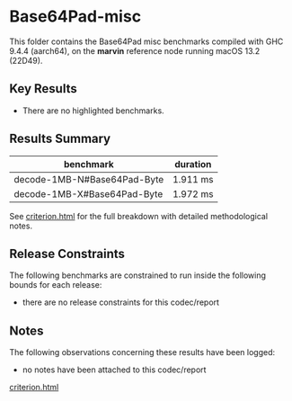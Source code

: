 # Base64Pad-misc

This folder contains the Base64Pad misc benchmarks compiled with GHC 9.4.4 (aarch64), on the 
**marvin** reference node running macOS 13.2 (22D49).

## Key Results

* There are no highlighted benchmarks.

## Results Summary

| benchmark                   | duration |
| --------------------------- | -------- |
| decode-1MB-N#Base64Pad-Byte | 1.911 ms |
| decode-1MB-X#Base64Pad-Byte | 1.972 ms |

See [criterion.html](criterion.html) for the full breakdown with detailed methodological notes.

## Release Constraints

The following benchmarks are constrained to run inside the following bounds for each release:

* there are no release constraints for this codec/report

## Notes

The following observations concerning these results have been logged:
* no notes have been attached to this codec/report

[criterion.html](criterion.html)

